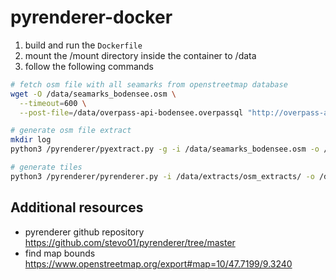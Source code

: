 # pyrenderer-docker

1. build and run the `Dockerfile`
2. mount the /mount directory inside the container to /data
3. follow the following commands
```bash
# fetch osm file with all seamarks from openstreetmap database
wget -O /data/seamarks_bodensee.osm \
  --timeout=600 \
  --post-file=/data/overpass-api-bodensee.overpassql "http://overpass-api.de/api/interpreter"

# generate osm file extract
mkdir log
python3 /pyrenderer/pyextract.py -g -i /data/seamarks_bodensee.osm -o /data/extracts/ -x_min 268 -y_min 178 -x_max 269 -y_max 179

# generate tiles
python3 /pyrenderer/pyrenderer.py -i /data/extracts/osm_extracts/ -o /data/tiles/

```

## Additional resources
- pyrenderer github repository https://github.com/stevo01/pyrenderer/tree/master
- find map bounds https://www.openstreetmap.org/export#map=10/47.7199/9.3240
